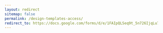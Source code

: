 ```yaml
---
layout: redirect
sitemap: false
permalink: /design-templates-access/
redirect_to: https://docs.google.com/forms/d/e/1FAIpQLSeq9t_5n726IjqLu7fqc-ckV8r1kHANNSehnF_478D-Qd6L4Q/viewform
---
```

